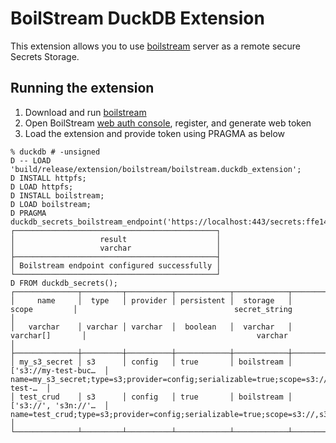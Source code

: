 # BoilStream DuckDB Extension

This extension allows you to use [boilstream](https://github.com/boilingdata/boilstream) server as a remote secure Secrets Storage.

## Running the extension

1. Download and run [boilstream](https://github.com/boilingdata/boilstream)
2. Open BoilStream [web auth console](https://localhost/), register, and generate web token
3. Load the extension and provide token using PRAGMA as below

```
% duckdb # -unsigned
D -- LOAD 'build/release/extension/boilstream/boilstream.duckdb_extension';
D INSTALL httpfs;
D LOAD httpfs;
D INSTALL boilstream;
D LOAD boilstream;
D PRAGMA duckdb_secrets_boilstream_endpoint('https://localhost:443/secrets:ffe14a7a000000010000000168e4f9a5bcca736c3adaaf0f63e735f881adc397db6da85f1b9e231f70bbf6f71db4ef9fad837bc8');
┌─────────────────────────────────────────────┐
│                   result                    │
│                   varchar                   │
├─────────────────────────────────────────────┤
│ Boilstream endpoint configured successfully │
└─────────────────────────────────────────────┘
D FROM duckdb_secrets();
┌──────────────┬─────────┬──────────┬────────────┬────────────┬──────────────────────┬───────────────────────────────────────────────────────────────────────────────────┐
│     name     │  type   │ provider │ persistent │  storage   │        scope         │                                   secret_string                                   │
│   varchar    │ varchar │ varchar  │  boolean   │  varchar   │      varchar[]       │                                      varchar                                      │
├──────────────┼─────────┼──────────┼────────────┼────────────┼──────────────────────┼───────────────────────────────────────────────────────────────────────────────────┤
│ my_s3_secret │ s3      │ config   │ true       │ boilstream │ ['s3://my-test-buc…  │ name=my_s3_secret;type=s3;provider=config;serializable=true;scope=s3://my-test-…  │
│ test_crud    │ s3      │ config   │ true       │ boilstream │ ['s3://', 's3n://'…  │ name=test_crud;type=s3;provider=config;serializable=true;scope=s3://,s3n://,s3a…  │
└──────────────┴─────────┴──────────┴────────────┴────────────┴──────────────────────┴───────────────────────────────────────────────────────────────────────────────────┘
```
